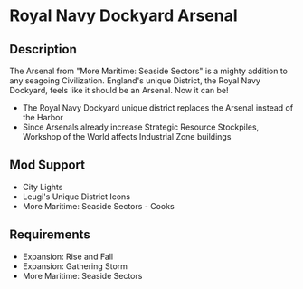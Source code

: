 # Royal Navy Dockyard Arsenal

## Description

The Arsenal from "More Maritime: Seaside Sectors" is a mighty addition to any seagoing Civilization. England's unique District, the Royal Navy Dockyard, feels like it should be an Arsenal. Now it can be!

* The Royal Navy Dockyard unique district replaces the Arsenal instead of the Harbor
* Since Arsenals already increase Strategic Resource Stockpiles, Workshop of the World affects Industrial Zone buildings

## Mod Support

* City Lights
* Leugi's Unique District Icons
* More Maritime: Seaside Sectors - Cooks

## Requirements

* Expansion: Rise and Fall
* Expansion: Gathering Storm
* More Maritime: Seaside Sectors
